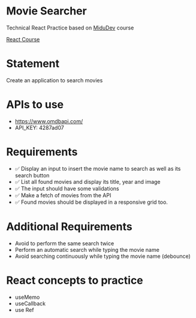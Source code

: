 # Movie Searcher

Technical React Practice based on [MiduDev](https://midu.dev
) course

[React Course](https://www.youtube.com/playlist?list=PLUofhDIg_38q4D0xNWp7FEHOTcZhjWJ29)

# Statement
Create an application to search movies

# APIs to use
- https://www.omdbapi.com/
- API_KEY: 4287ad07

# Requirements
- ✅ Display an input to insert the movie name to search as well as its search button
- ✅ List all found movies and display its title, year and image
- ✅ The input should have some validations
- ✅ Make a fetch of movies from the API
- ✅ Found movies should be displayed in a responsive grid too.

# Additional Requirements
- Avoid to perform the same search twice
- Perform an automatic search while typing the movie name
- Avoid searching continuously while typing the movie name (debounce)

# React concepts to practice
- useMemo
- useCallback
- use Ref
